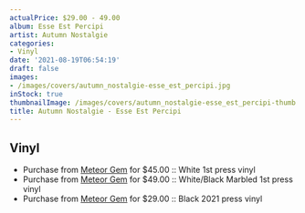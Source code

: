 ```yaml
---
actualPrice: $29.00 - 49.00
album: Esse Est Percipi
artist: Autumn Nostalgie
categories:
- Vinyl
date: '2021-08-19T06:54:19'
draft: false
images:
- /images/covers/autumn_nostalgie-esse_est_percipi.jpg
inStock: true
thumbnailImage: /images/covers/autumn_nostalgie-esse_est_percipi-thumb.jpg
title: Autumn Nostalgie - Esse Est Percipi
---
```


## Vinyl
* Purchase from [Meteor Gem](https://meteor-gem.com/products/autumn-nostalgie-esse-est-percipi-lp) for $45.00 :: White 1st press vinyl
* Purchase from [Meteor Gem](https://meteor-gem.com/products/autumn-nostalgie-esse-est-percipi-lp) for $49.00 :: White/Black Marbled 1st press vinyl
* Purchase from [Meteor Gem](https://meteor-gem.com/products/autumn-nostalgie-esse-est-percipi-lp) for $29.00 :: Black 2021 press vinyl
